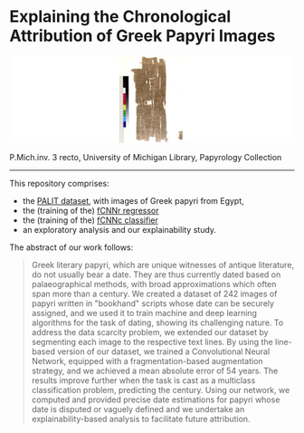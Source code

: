 # Explaining the Chronological Attribution of Greek Papyri Images
<p><img src="P.Mich.inv.%203.png"/></p>
P.Mich.inv. 3 recto, University of Michigan Library, Papyrology Collection

---

This repository comprises:
* the [PALIT dataset](https://github.com/ipavlopoulos/palit/tree/main/data/split), with images of Greek papyri from Egypt, 
* the (training of the) [fCNNr regressor](https://github.com/ipavlopoulos/palit/blob/main/code/fcnnr.ipynb) 
* the (training of the) [fCNNc classifier](https://github.com/ipavlopoulos/palit/blob/main/code/fcnnc.ipynb) 
* an exploratory analysis and our explainability study.

The abstract of our work follows:

> Greek literary papyri, which are unique witnesses of antique literature, do not usually bear a date. They are thus currently dated based on palaeographical methods, with broad approximations which often span more than a century. We created a dataset of 242 images of papyri written in "bookhand" scripts whose date can be securely assigned, and we used it to train machine and deep learning algorithms for the task of dating, showing its challenging nature. To address the data scarcity problem, we extended our dataset by segmenting each image to the respective text lines. By using the line-based version of our dataset, we trained a Convolutional Neural Network, equipped with a fragmentation-based augmentation strategy, and we achieved a mean absolute error of 54 years. The results improve further when the task is cast as a multiclass classification problem, predicting the century. Using our network, we computed and provided precise date estimations for papyri whose date is disputed or vaguely defined and we undertake an explainability-based analysis to facilitate future attribution. 
